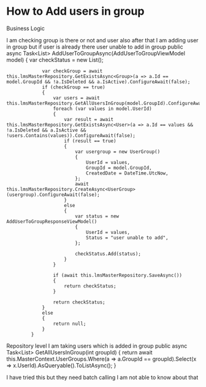 
# How to Add users in group

Business Logic

I am checking group is there or not and user also after that I am
adding user in group but if user is already there user unable to add
in group
public async Task<List<AddUserToGroupResponseViewModel>> AddUserToGroupAsync(AddUserToGroupViewModel model)
             {
                 var checkStatus = new List<AddUserToGroupResponseViewModel>();

                 var checkGroup = await this.lmsMasterRepository.GetExistsAsync<Group>(a => a.Id == model.GroupId && !a.IsDeleted && a.IsActive).ConfigureAwait(false);
                 if (checkGroup == true)
                 {
                     var users = await this.lmsMasterRepository.GetAllUsersInGroup(model.GroupId).ConfigureAwait(false);
                     foreach (var values in model.UserId)
                     {
                         var result = await this.lmsMasterRepository.GetExistsAsync<User>(a => a.Id == values && !a.IsDeleted && a.IsActive && !users.Contains(values)).ConfigureAwait(false);
                         if (result == true)
                         {
                             var usergroup = new UserGroup()
                             {
                                 UserId = values,
                                 GroupId = model.GroupId,
                                 CreatedDate = DateTime.UtcNow,
                             };
                             await this.lmsMasterRepository.CreateAsync<UserGroup>(usergroup).ConfigureAwait(false);
                         }
                         else
                         {
                             var status = new AddUserToGroupResponseViewModel()
                             {
                                 UserId = values,
                                 Status = "user unable to add",
                             };

                             checkStatus.Add(status);
                         }
                     }

                     if (await this.lmsMasterRepository.SaveAsync())
                     {
                         return checkStatus;
                     }

                     return checkStatus;
                 }
                 else
                 {
                     return null;
                 }
             }



Repository level
I am taking users which is added in group
public async Task<List<string>> GetAllUsersInGroup(int groupId)
    {
        return await this.MasterContext.UserGroups.Where(a => a.GroupId == groupId).Select(x => x.UserId).AsQueryable().ToListAsync();
    }

I have tried this but they need batch calling I am not able to know about that

        